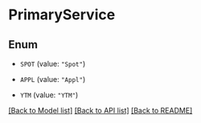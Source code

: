 # PrimaryService

## Enum


* `SPOT` (value: `"Spot"`)

* `APPL` (value: `"Appl"`)

* `YTM` (value: `"YTM"`)


[[Back to Model list]](../README.md#documentation-for-models) [[Back to API list]](../README.md#documentation-for-api-endpoints) [[Back to README]](../README.md)


